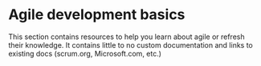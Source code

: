 # Agile development basics

This section contains resources to help you learn about agile or refresh their knowledge. It contains little to no custom documentation and links to existing docs (scrum.org, Microsoft.com, etc.)
